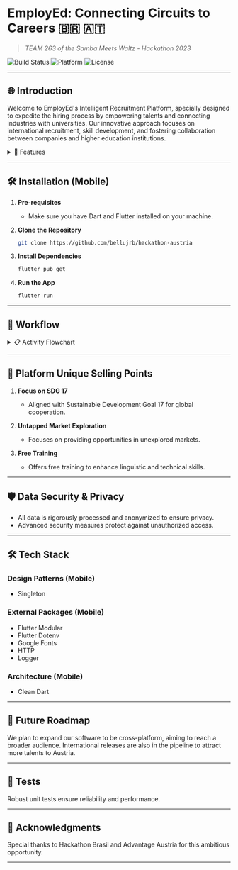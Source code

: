 # EmployEd: Connecting Circuits to Careers 🇧🇷 🇦🇹

> _TEAM 263 of the Samba Meets Waltz - Hackathon 2023_

![Build Status](https://img.shields.io/badge/Build-Passing-brightgreen)
![Platform](https://img.shields.io/badge/Platform-Mobile-blue)
![License](https://img.shields.io/badge/License-MIT-green)

---

## 🌐 Introduction

Welcome to EmployEd's Intelligent Recruitment Platform, specially designed to expedite the hiring process by empowering talents and connecting industries with universities. Our innovative approach focuses on international recruitment, skill development, and fostering collaboration between companies and higher education institutions.

<details>
<summary>🌟 Features</summary>

### 🔹 Automatic Europass Resume Converter
Automatically convert your resumes into the Europass format through integration with platforms like LinkedIn.

### 🔹 Skill Compatibility Analyzer
Evaluate your skills against available job openings and receive a report on areas for improvement.

### 🔹 Training Trails for Different Levels
Free training modules to boost your language skills and give you a competitive edge in the job market.

</details>

---

## 🛠 Installation (Mobile)

1. **Pre-requisites**
    - Make sure you have Dart and Flutter installed on your machine.

2. **Clone the Repository**

    ```bash
    git clone https://github.com/bellujrb/hackathon-austria
    ```

3. **Install Dependencies**

    ```bash
    flutter pub get
    ```

4. **Run the App**

    ```bash
    flutter run
    ```

---

## 🔄 Workflow

<details>
<summary>📋 Activity Flowchart</summary>

The system features integrate into a workflow that allows companies to forecast growth and actively participate in talent formation. 

1. **User Registration**
    - Both talents and companies register on the platform.
  
2. **Europass Resume Creation**
    - Import resumes from platforms like LinkedIn.
  
3. **Skill Compatibility Analysis**
    - Use the Skill Compatibility Analyzer for skill assessment.
  
4. **Training and Improvement**
    - Access Training Trails to enhance skills.
  
5. **Company Collaboration**
    - Companies can search for talents based on specific needs.

</details>

---

## 💎 Platform Unique Selling Points

1. **Focus on SDG 17**
    - Aligned with Sustainable Development Goal 17 for global cooperation.

2. **Untapped Market Exploration**
    - Focuses on providing opportunities in unexplored markets.

3. **Free Training**
    - Offers free training to enhance linguistic and technical skills.

---

## 🛡 Data Security & Privacy

- All data is rigorously processed and anonymized to ensure privacy.
- Advanced security measures protect against unauthorized access.

---

## 🛠 Tech Stack

### Design Patterns (Mobile)
- Singleton

### External Packages (Mobile)
- Flutter Modular
- Flutter Dotenv
- Google Fonts
- HTTP
- Logger

### Architecture (Mobile)
- Clean Dart

---

## 🌈 Future Roadmap

We plan to expand our software to be cross-platform, aiming to reach a broader audience. International releases are also in the pipeline to attract more talents to Austria.

---

## 🧪 Tests

Robust unit tests ensure reliability and performance.

---

## 🙏 Acknowledgments

Special thanks to Hackathon Brasil and Advantage Austria for this ambitious opportunity.

---
